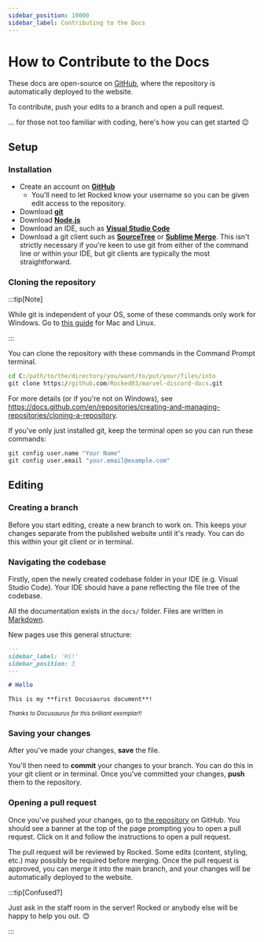 ```yaml
---
sidebar_position: 10000
sidebar_label: Contributing to the Docs
---
```


# How to Contribute to the Docs

These docs are open-source on [GitHub](https://github.com/Rocked03/marvel-discord-docs), where the repository is automatically deployed to the website. 

To contribute, push your edits to a branch and open a pull request.

... for those not too familiar with coding, here's how you can get started 😉

## Setup

### Installation

- Create an account on [**GitHub**](https://github.com/)
  - You'll need to let Rocked know your username so you can be given edit access to the repository.
- Download [**git**](https://git-scm.com/)
- Download [**Node.js**](https://nodejs.org/en)
- Download an IDE, such as [**Visual Studio Code**](https://code.visualstudio.com/)
- Download a git client such as [**SourceTree**](https://www.sourcetreeapp.com/) or [**Sublime Merge**](https://www.sublimemerge.com/). This isn't strictly necessary if you're keen to use git from either of the command line or within your IDE, but git clients are typically the most straightforward.

### Cloning the repository

:::tip[Note]

While git is independent of your OS, some of these commands only work for Windows. Go to [this guide](https://docs.github.com/en/repositories/creating-and-managing-repositories/cloning-a-repository) for Mac and Linux.

:::

You can clone the repository with these commands in the Command Prompt terminal.

```cmd
cd C:/path/to/the/directory/you/want/to/put/your/files/into
git clone https://github.com/Rocked03/marvel-discord-docs.git
```

For more details (or if you're not on Windows), see https://docs.github.com/en/repositories/creating-and-managing-repositories/cloning-a-repository.

If you've only just installed git, keep the terminal open so you can run these commands:

```cmd
git config user.name "Your Name"
git config user.email "your.email@example.com"
```

## Editing

### Creating a branch

Before you start editing, create a new branch to work on. This keeps your changes separate from the published website until it's ready. You can do this within your git client or in terminal.

### Navigating the codebase

Firstly, open the newly created codebase folder in your IDE (e.g. Visual Studio Code). Your IDE should have a pane reflecting the file tree of the codebase. 

All the documentation exists in the `docs/` folder. Files are written in [Markdown](https://www.markdownguide.org/).

New pages use this general structure:

```md title="docs/management/hello.md" {1-4}
---
sidebar_label: 'Hi!'
sidebar_position: 3
---

# Hello

This is my **first Docusaurus document**!
```
<sup>*Thanks to Docusaurus for this brilliant exemplar!!*</sup>

### Saving your changes

After you've made your changes, **save** the file. 

You'll then need to **commit** your changes to your branch. You can do this in your git client or in terminal. Once you've committed your changes, **push** them to the repository.

### Opening a pull request

Once you've pushed your changes, go to [the repository](https://github.com/Rocked03/marvel-discord-docs) on GitHub. You should see a banner at the top of the page prompting you to open a pull request. Click on it and follow the instructions to open a pull request.

The pull request will be reviewed by Rocked. Some edits (content, styling, etc.) may possibly be required before merging. Once the pull request is approved, you can merge it into the main branch, and your changes will be automatically deployed to the website. 

:::tip[Confused?]

Just ask in the staff room in the server! Rocked or anybody else will be happy to help you out. 😊

:::
